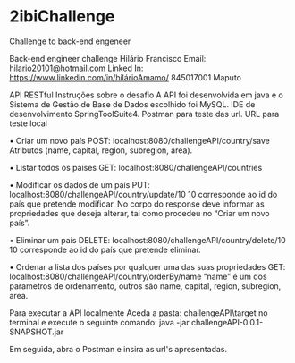 # 2ibiChallenge
Challenge to back-end engeneer

Back-end engineer challenge
Hilário Francisco
Email: hilario20101@hotmail.com
Linked In: https://www.linkedin.com/in/hilárioAmamo/ 
845017001
Maputo

API RESTful
 Instruções sobre o desafio
A API foi desenvolvida em java e o Sistema de Gestão de Base de Dados escolhido foi MySQL.
IDE de desenvolvimento SpringToolSuite4.
Postman para teste das url.
URL para teste local

•	Criar um novo país
POST: localhost:8080/challengeAPI/country/save
Atributos (name, capital, region, subregion, area).

•	Listar todos os países
GET: localhost:8080/challengeAPI/countries

•	Modificar os dados de um país
PUT: localhost:8080/challengeAPI/country/update/10
10 corresponde ao id do país que pretende modificar.
No corpo do response deve informar as propriedades que deseja alterar, tal como procedeu no “Criar um novo país”.

•	Eliminar um país
DELETE: localhost:8080/challengeAPI/country/delete/10
10 corresponde ao id do país que pretende eliminar.

•	Ordenar a lista dos países por qualquer uma das suas propriedades
GET: localhost:8080/challengeAPI/country/orderBy/name
“name” é um dos parametros de ordenamento, outros são name, capital, region, subregion, area.

Para executar a API localmente
Aceda a pasta: 
challengeAPI\target no terminal e execute o seguinte comando:
java -jar challengeAPI-0.0.1-SNAPSHOT.jar

Em seguida, abra o Postman e insira as url's apresentadas.

